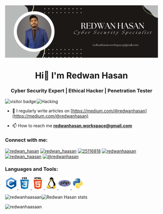 ![logo](https://github.com/RedwanHaasaan/RedwanHaasaan/blob/main/banner.png)
<h1 align="center">Hi👋 I'm Redwan Hasan</h1>
<h3 align="center">Cyber Security Expert | Ethical Hacker | Penetration Tester</h3>

<img align="right" alt="Hacking" width="400" src="https://adcy.io/wp-content/uploads/2020/04/anti-hacking.gif">

![visitor badge](https://visitor-badge.laobi.icu/badge?page_id=jwenjian.visitor-badge&left_color=gray&right_color=black&left_text=Hello%20Visitors)

- 📝 I regularly write articles on [https://medium.com/@redwanhasan](https://medium.com/@redwanhasan)

- 📫 How to reach me **redwanhasan.workspace@gmail.com**

<h3 align="left">Connect with me:</h3>
<p align="left">
<a href="https://dev.to/redwan_hasan" target="blank"><img align="center" src="https://raw.githubusercontent.com/rahuldkjain/github-profile-readme-generator/master/src/images/icons/Social/devto.svg" alt="redwan_hasan" height="30" width="40" /></a>
<a href="https://twitter.com/redwan_haasan" target="blank"><img align="center" src="https://raw.githubusercontent.com/rahuldkjain/github-profile-readme-generator/master/src/images/icons/Social/twitter.svg" alt="redwan_haasan" height="30" width="40" /></a>
<a href="https://stackoverflow.com/users/25116818" target="blank"><img align="center" src="https://raw.githubusercontent.com/rahuldkjain/github-profile-readme-generator/master/src/images/icons/Social/stack-overflow.svg" alt="25116818" height="30" width="40" /></a>
<a href="https://fb.com/redwanhaasan" target="blank"><img align="center" src="https://raw.githubusercontent.com/rahuldkjain/github-profile-readme-generator/master/src/images/icons/Social/facebook.svg" alt="redwanhaasan" height="30" width="40" /></a>
<a href="https://instagram.com/redwan_haasan" target="blank"><img align="center" src="https://raw.githubusercontent.com/rahuldkjain/github-profile-readme-generator/master/src/images/icons/Social/instagram.svg" alt="redwan_haasan" height="30" width="40" /></a>
<a href="https://medium.com/@redwanhasan" target="blank"><img align="center" src="https://raw.githubusercontent.com/rahuldkjain/github-profile-readme-generator/master/src/images/icons/Social/medium.svg" alt="@redwanhasan" height="30" width="40" /></a>
</p>

<h3 align="left">Languages and Tools:</h3>
<p align="left"> <a href="https://www.cprogramming.com/" target="_blank" rel="noreferrer"> <img src="https://raw.githubusercontent.com/devicons/devicon/master/icons/c/c-original.svg" alt="c" width="40" height="40"/> </a> <a href="https://www.w3schools.com/css/" target="_blank" rel="noreferrer"> <img src="https://raw.githubusercontent.com/devicons/devicon/master/icons/css3/css3-original-wordmark.svg" alt="css3" width="40" height="40"/> </a> <a href="https://www.w3.org/html/" target="_blank" rel="noreferrer"> <img src="https://raw.githubusercontent.com/devicons/devicon/master/icons/html5/html5-original-wordmark.svg" alt="html5" width="40" height="40"/> </a> <a href="https://www.linux.org/" target="_blank" rel="noreferrer"> <img src="https://raw.githubusercontent.com/devicons/devicon/master/icons/linux/linux-original.svg" alt="linux" width="40" height="40"/> </a> <a href="https://www.php.net" target="_blank" rel="noreferrer"> <img src="https://raw.githubusercontent.com/devicons/devicon/master/icons/php/php-original.svg" alt="php" width="40" height="40"/> </a> <a href="https://www.python.org" target="_blank" rel="noreferrer"> <img src="https://raw.githubusercontent.com/devicons/devicon/master/icons/python/python-original.svg" alt="python" width="40" height="40"/> </a> </p>



<p><img align="left" src="https://github-readme-stats.vercel.app/api/top-langs?username=redwanhaasaan&show_icons=true&locale=en&layout=compact&theme=dark" alt="redwanhaasaan" /></p>

![Redwan Hasan stats](https://github-readme-stats.vercel.app/api?username=redwanhaasaan&show_icons=true&theme=dark)

<p><img align="center" src="https://streak-stats.demolab.com/?user=redwanhaasaan&theme=dark" alt="redwanhaasaan" /></p>
